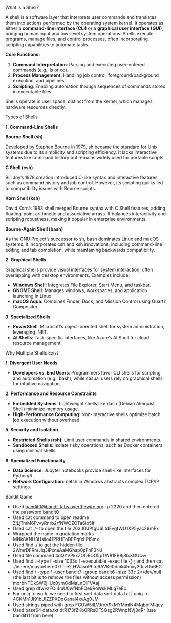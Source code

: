 ﻿What is a Shell?

A shell is a software layer that interprets user commands and translates them into actions performed by the operating system kernel. It operates as either a **command-line interface (CLI)** or a **graphical user interface (GUI)**, bridging human input and low-level system operations. Shells execute programs, manage files, and control processes, often incorporating scripting capabilities to automate tasks.

**Core Functions:**

1. **Command Interpretation**: Parsing and executing user-entered commands (e.g., ls or cd).
1. **Process Management**: Handling job control, foreground/background execution, and pipelines.
1. **Scripting**: Enabling automation through sequences of commands stored in executable files.

Shells operate in user space, distinct from the kernel, which manages hardware resources directly. 

Types of Shells

**1. Command-Line Shells**

**Bourne Shell (sh)**

Developed by Stephen Bourne in 1979, sh became the standard for Unix systems due to its simplicity and scripting efficiency. It lacks interactive features like command history but remains widely used for portable scripts.

**C Shell (csh)**

Bill Joy’s 1978 creation introduced C-like syntax and interactive features such as command history and job control. However, its scripting quirks led to compatibility issues with Bourne scripts.

**Korn Shell (ksh)**

David Korn’s 1983 shell merged Bourne syntax with C Shell features, adding floating-point arithmetic and associative arrays. It balances interactivity and scripting robustness, making it popular in enterprise environments.

**Bourne-Again Shell (bash)**

As the GNU Project’s successor to sh, bash dominates Linux and macOS systems. It incorporates csh and ksh innovations, including command-line editing and tab completion, while maintaining backwards compatibility.

**2. Graphical Shells**

Graphical shells provide visual interfaces for system interaction, often overlapping with desktop environments. Examples include:

- **Windows Shell**: Integrates File Explorer, Start Menu, and taskbar.
- **GNOME Shell**: Manages windows, workspaces, and application launching in Linux.
- **macOS Aqua**: Combines Finder, Dock, and Mission Control using Quartz Compositor.

**3. Specialized Shells**

- **PowerShell**: Microsoft’s object-oriented shell for system administration, leveraging .NET.
- **AI Shells**: Task-specific interfaces, like Azure’s AI Shell for cloud resource management.

Why Multiple Shells Exist

**1. Divergent User Needs**

- **Developers vs. End Users**: Programmers favor CLI shells for scripting and automation (e.g., bash), while casual users rely on graphical shells for intuitive navigation.

**2. Performance and Resource Constraints**

- **Embedded Systems**: Lightweight shells like dash (Debian Almquist Shell) minimize memory usage.
- **High-Performance Computing**: Non-interactive shells optimize batch job execution without overhead.

**5. Security and Isolation**

- **Restricted Shells (rsh)**: Limit user commands in shared environments.
- **Sandboxed Shells**: Isolate risky operations, such as Docker containers using minimal shells.

**6. Specialized Functionality**

- **Data Science**: Jupyter notebooks provide shell-like interfaces for Python/R.
- **Network Configuration**: netsh in Windows abstracts complex TCP/IP settings.

Bandit Game

- Used bandit0@bandit.labs.overthewire.org -p 2220 and then entered the password bandit0
- Used cat command to open readme ZjLjTmM6FvvyRnrb2rfNWOZOTa6ip5If
- Used cat ./- to open the file 263JGJPfgU6LtdEvgfWU1XP5yac29mFx
- Wrapped the name in quotation marks MNk8KNH3Usiio41PRUEoDFPqfxLPlSmx
- Used find ./ to get the hidden file 2WmrDFRmJIq3IPxneAaMGhap0pFhF3NJ
- Used file command 4oQYVPkxZOOEOO5pTW81FB8j8lxXGUQw
- Used find . -type f -size 1033c ! -executable -exec file {} \; and then cat ./inhere/maybehere07/.file2 HWasnPhtq9AVKe0dmk45nxy20cvUa6EG 
- Used find / -type f -user bandit7 -group bandit6 -size 33c 2>/dev/null (the last bit is to remove the files without access permission) morbNTDkSW6jIlUc0ymOdMaLnOlFVAaj
- Used grep dfwvzFQi4mU0wfNbFOe9RoWskMLg7eEc
- For uniq to work, we need to first sort data sort data.txt | uniq -u 4CKMh1JI91bUIZZPXDqGanal4xvAg0JM
- Used strings piped with grep FGUW5ilLVJrxX9kMYMmlN4MgbpfMiqey
- Used base64 data.txt dtR173fZKb0RRsDFSGsg2RWnpNVj3qRr (use bandit11 from here)
